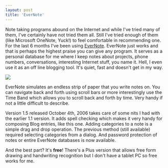 ```yaml
---
layout: post
title: 'EverNote'
---
```

Note taking programs abound on the Internet and while I've tried many of them, I've certainly have not tried them all. Still I've tried enough of them (like Microsoft OneNote, Yuck!) to feel comfortable in recommending one. For the last 6 months I've been using [EverNote](http://www.evernote.com/). EverNote just works and that is perhaps the highest praise you can give any program. It serves as a personal database for me where I keep notes about projects, phone numbers, conversations, interesting Internet stuff, you name it. Hell, I even use it as an off line blogging tool. It's quiet, fast and doesn't get in my way.

![](/Blog/evernote.png)

EverNote simulates an endless strip of paper that you write notes on. You can navigate back and forth using scroll bars or more interestingly use the Time Band which allows you to scroll back and forth by time. Very handy if not a little difficult to describe.

Version 1.5 released October 4th, 2006 takes care of some nits I had with the earlier 1.1 version. It adds spell checking which makes it very handy for composing Blog entries, like this one. Adding categories to a note is a simple drag and drop operation. The previous method (still available) required selecting categories from a dialog. And password protection of notes or entire EverNote databases is now available. 

And the best part? It's **free**! There's a Plus version that allows free form drawing and handwriting recognition but I don't have a tablet PC so free works for me.
